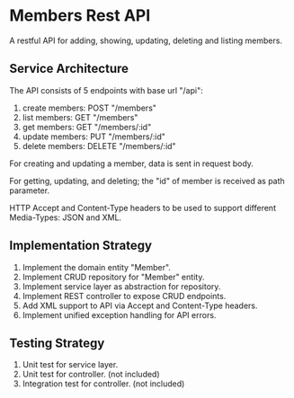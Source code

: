 # Members Rest API
A restful API for adding, showing, updating, deleting and listing members.

## Service Architecture
The API consists of 5 endpoints with base url "/api":
1. create members: POST "/members"
2. list members: GET "/members"
3. get members: GET "/members/:id"
4. update members: PUT "/members/:id"
5. delete members: DELETE "/members/:id"

For creating and updating a member, data is sent in request body.

For getting, updating, and deleting; the "id" of member is received as path parameter.

HTTP Accept and Content-Type headers to be used to support different Media-Types: JSON and XML.


## Implementation Strategy
1. Implement the domain entity "Member".
2. Implement CRUD repository for "Member" entity.
3. Implement service layer as abstraction for repository.
4. Implement REST controller to expose CRUD endpoints.
5. Add XML support to API via Accept and Content-Type headers. 
6. Implement unified exception handling for API errors.

## Testing Strategy
1. Unit test for service layer.
2. Unit test for controller. (not included)
3. Integration test for controller. (not included)